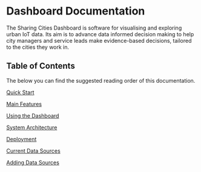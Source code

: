 # Dashboard Documentation

The Sharing Cities Dashboard is software for visualising and exploring urban IoT data. Its aim is to advance data informed decision making to help city managers and service leads make evidence-based decisions, tailored to the cities they work in.

## Table of Contents
The below you can find the suggested reading order of this documentation.

[Quick Start](quick_start.md)

[Main Features](main_features.md)

[Using the Dashboard](using_the_dashboard.md)

[System Architecture](system_architecture.md)

[Deployment](deployment.md)

[Current Data Sources](current_data_sources.md)

[Adding Data Sources](adding_data_sources.md)

